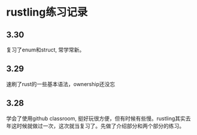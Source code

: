 # rustling练习记录
## 3.30
复习了enum和struct, 常学常新。
## 3.29
速刷了rust的一些基本语法，ownership还没忘
## 3.28
学会了使用github classroom, 挺好玩很方便，但有时候有些慢。rustling其实去年这时候就做过一次，这次就当复习了。先做了介绍部分和两个部分的练习。

